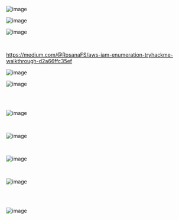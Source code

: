 
![image](https://github.com/user-attachments/assets/5de7e45c-ca16-4810-9e30-0def642b4821)


![image](https://github.com/user-attachments/assets/182be5a0-6470-4121-abd5-6374db6e48ff)



![image](https://github.com/user-attachments/assets/bfc7a924-287e-4c05-a8b5-cbe2418e7fea)

<br>


https://medium.com/@RosanaFS/aws-iam-enumeration-tryhackme-walkthrough-d2a66ffc35ef

![image](https://github.com/user-attachments/assets/94f428ab-14b9-494d-b56c-2f50e3d5d140)


![image](https://github.com/user-attachments/assets/5023dcb2-0a08-4885-9a63-d7e14662ce84)

<br>
<br>

![image](https://github.com/user-attachments/assets/0f7b8186-87bd-48db-ac92-cf230d32a841)

<br>

![image](https://github.com/user-attachments/assets/93b3503f-fbe2-43c7-9a9b-62e00d6a80af)

<br>

![image](https://github.com/user-attachments/assets/5476b261-ad21-4e99-9cda-7dfcdedb5ae7)


<br>

![image](https://github.com/user-attachments/assets/4dac251d-0e75-4720-9bb6-ed51b2182087)


<br>
<br>

![image](https://github.com/user-attachments/assets/3166dbdd-8a6f-437a-8cf5-8e6c415ce1f2)



